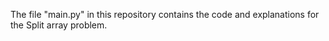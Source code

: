 The file "main.py" in this repository contains the code and explanations for the Split array problem.
